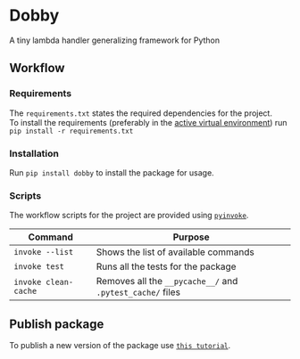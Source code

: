 # Dobby
A tiny lambda handler generalizing framework for Python 

## Workflow

### Requirements
The `requirements.txt` states the required dependencies for the project.  
To install the requirements (preferably in the [active virtual environment](https://docs.python-guide.org/dev/virtualenvs/)) run `pip install -r requirements.txt`  

### Installation
Run `pip install dobby` to install the package for usage.

### Scripts
The workflow scripts for the project are provided using [`pyinvoke`](http://www.pyinvoke.org/).  

| Command | Purpose |  
| --- | --- |
| `invoke --list` | Shows the list of available commands |  
| `invoke test` | Runs all the tests for the package |  
| `invoke clean-cache` | Removes all the `__pycache__/` and `.pytest_cache/` files |  

## Publish package 
To publish a new version of the package use [`this tutorial`](https://packaging.python.org/tutorials/packaging-projects/).  

